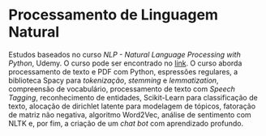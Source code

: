 # Processamento de Linguagem Natural

Estudos baseados no curso *NLP - Natural Language Processing with Python*, Udemy. O curso pode ser encontrado no [link](https://www.udemy.com/share/101WNAAkUTeF5RTXw=/). O curso aborda processamento de texto e PDF com Python, espressões regulares, a biblioteca Spacy para *tokenização*, *stemming* e *lemmatization*, compreensão de vocabulário, processamento de texto com *Speech Tagging*, reconhecimento de entidades, Scikit-Learn para classificação de texto, alocação de dirichlet latente para modelagem de tópicos, fatoração de matriz não negativa, algoritmo Word2Vec, análise de sentimento com NLTK e, por fim, a criação de um *chat bot* com aprendizado profundo.

